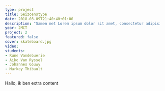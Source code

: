 ```yaml
---
type: project
title: Seizoenstype
date: 2018-03-09T21:40:40+01:00
description: "Samen met Lorem ipsum dolor sit amet, consectetur adipisicing elit, sed do eiusmod tempor incididunt ut labore et dolore magna aliqua."
year: 2MCT
project: 2
featured: false
cover: skateboard.jpg
video:
students:
- Rune Vandebuerie
- Aiko Van Ryssel
- Johannes Gouwy
- Markey Thibault
---
```


Hallo, ik ben extra content
